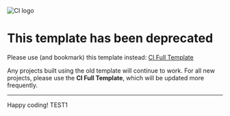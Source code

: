 ![CI logo](https://codeinstitute.s3.amazonaws.com/fullstack/ci_logo_small.png)

# This template has been deprecated

Please use (and bookmark) this template instead: [CI Full Template](https://github.com/Code-Institute-Org/ci-full-template)

Any projects built using the old template will continue to work. For all new projects, please use the **CI Full Template**, which will be updated more frequently.

---
Happy coding!
TEST1
